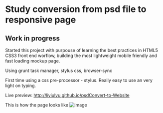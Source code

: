 # Study conversion from psd file to responsive page

## Work in progress

Started this project with purpouse of learning the best practices in HTML5 CSS3 front end worflow, building the most lightweight mobile friendly and fast loading mockup page.

Using grunt task manager, stylus css, browser-sync

First time using a css pre-processor - stylus. Really easy to use an very light on typing.

Live preview:
http://liviulvu.github.io/psdConvert-to-Website

This is how the page looks like
![image](https://raw.githubusercontent.com/LiviuLvu/meteor/master/psdConvert-to-Website/preview.png)

